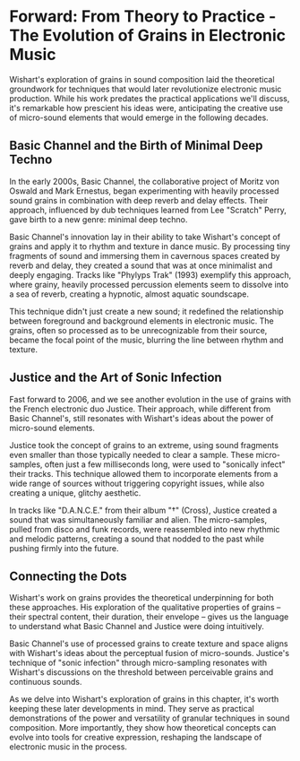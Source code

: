 # Forward: From Theory to Practice - The Evolution of Grains in Electronic Music

Wishart's exploration of grains in sound composition laid the theoretical groundwork for techniques that would later revolutionize electronic music production. While his work predates the practical applications we'll discuss, it's remarkable how prescient his ideas were, anticipating the creative use of micro-sound elements that would emerge in the following decades.

## Basic Channel and the Birth of Minimal Deep Techno

In the early 2000s, Basic Channel, the collaborative project of Moritz von Oswald and Mark Ernestus, began experimenting with heavily processed sound grains in combination with deep reverb and delay effects. Their approach, influenced by dub techniques learned from Lee "Scratch" Perry, gave birth to a new genre: minimal deep techno.

Basic Channel's innovation lay in their ability to take Wishart's concept of grains and apply it to rhythm and texture in dance music. By processing tiny fragments of sound and immersing them in cavernous spaces created by reverb and delay, they created a sound that was at once minimalist and deeply engaging. Tracks like "Phylyps Trak" (1993) exemplify this approach, where grainy, heavily processed percussion elements seem to dissolve into a sea of reverb, creating a hypnotic, almost aquatic soundscape.

This technique didn't just create a new sound; it redefined the relationship between foreground and background elements in electronic music. The grains, often so processed as to be unrecognizable from their source, became the focal point of the music, blurring the line between rhythm and texture.

## Justice and the Art of Sonic Infection

Fast forward to 2006, and we see another evolution in the use of grains with the French electronic duo Justice. Their approach, while different from Basic Channel's, still resonates with Wishart's ideas about the power of micro-sound elements.

Justice took the concept of grains to an extreme, using sound fragments even smaller than those typically needed to clear a sample. These micro-samples, often just a few milliseconds long, were used to "sonically infect" their tracks. This technique allowed them to incorporate elements from a wide range of sources without triggering copyright issues, while also creating a unique, glitchy aesthetic.

In tracks like "D.A.N.C.E." from their album "†" (Cross), Justice created a sound that was simultaneously familiar and alien. The micro-samples, pulled from disco and funk records, were reassembled into new rhythmic and melodic patterns, creating a sound that nodded to the past while pushing firmly into the future.

## Connecting the Dots

Wishart's work on grains provides the theoretical underpinning for both these approaches. His exploration of the qualitative properties of grains – their spectral content, their duration, their envelope – gives us the language to understand what Basic Channel and Justice were doing intuitively.

Basic Channel's use of processed grains to create texture and space aligns with Wishart's ideas about the perceptual fusion of micro-sounds. Justice's technique of "sonic infection" through micro-sampling resonates with Wishart's discussions on the threshold between perceivable grains and continuous sounds.

As we delve into Wishart's exploration of grains in this chapter, it's worth keeping these later developments in mind. They serve as practical demonstrations of the power and versatility of granular techniques in sound composition. More importantly, they show how theoretical concepts can evolve into tools for creative expression, reshaping the landscape of electronic music in the process.
